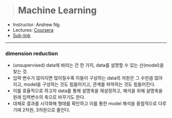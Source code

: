 > # Machine Learning

- Instructor: Andrew Ng
- Lectures: [Coursera](https://www.coursera.org/learn/machine-learning?action=enroll)
- [Sub-link](https://www.coursera.org/lecture/machine-learning/model-representation-db3jS?utm_source=link&utm_medium=in_course_lecture&utm_content=page_share&utm_campaign=overlay_button)

---

### dimension reduction

- (unsupervised) data에 바라는 건 한 가지, data를 설명할 수 있는 선(model)을 찾는 것.
- 입력 변수가 많아지면 많아질수록 이들이 구성하는 data의 차원은 그 수만큼 많아지고, model을 구성하는 것도 힘들어지고, 관계를 파악하는 것도 힘들어진다.
- 이를 효율적으로 하고자 data를 통해 설명축을 재설정하고, 해석을 위해 설명축을 원래 입력변수의 축으로 바꾸기도 한다.
- 대체로 결과를 시각화해 형태를 확인하고 이를 통한 model 해석을 중점적으로 다루기에 2차원, 3차원으로 줄인다.
